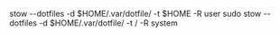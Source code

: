 stow --dotfiles -d $HOME/.var/dotfile/ -t $HOME -R user
sudo stow --dotfiles -d $HOME/.var/dotfile/ -t / -R system
